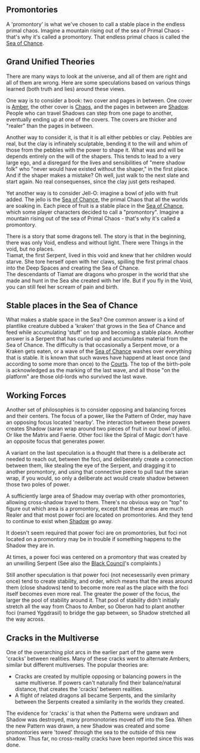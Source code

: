 
## Promontories
A 'promontory' is what we've chosen to call a stable place in the endless primal chaos.  Imagine a mountain rising out of the sea of Primal Chaos - that's why it's called a promontory.  That endless primal chaos is called the [Sea of Chance](SeaOfChance).

## Grand Unified Theories
There are many ways to look at the universe, and all of them are right and all of them are wrong. Here are
some speculations based on various things learned (both truth and lies) around these views.

One way is to consider a book:  two cover and pages in between.  One cover is [Amber](KolvirPromontory),
the other cover is [Chaos](CourtsOfChaos), and the pages in between are [Shadow](ShadowPlaces).  People who can
travel Shadows can step from one page to another, eventually ending up at one of the covers.  The covers are
thicker and "realer" than the pages in between.

Another way to consider it, is that it is all either pebbles or clay.  Pebbles are real, but the clay is
infinately sculptable, bending it to the will and whim of those from the pebbles with the power to shape it.
What was and will be depends entirely on the will of the shapers.  This tends to lead to a very large ego,
and a disregard for the lives and sensibilities of "mere shadow folk" who "never would have existed without
the shaper," in the first place.  And if the shaper makes a mistake?  Oh well, just walk to the next slate
and start again.  No real consequenses, since the clay just gets reshaped.

Yet another way is to consider Jell-O: imagine a bowl of jello with fruit added.  The jello is the
[Sea of Chance](SeaOfChance), the primal Chaos that all the worlds are soaking in. Each piece of fruit is a
stable place in the [Sea of Chance](SeaOfChance), which some player characters decided to call a "promontory". Imagine a mountain rising out of the sea of Primal Chaos - that's why it's called a promontory.

There is a story that some dragons tell.  The story is that in the beginning, there was only Void, endless and without light.  There were Things in the void, but no places.  
Tiamat, the first Serpent, lived in this void and knew that her children would starve.  She tore herself open with her claws, spilling the first primal chaos into the Deep Spaces and creating the Sea of Chance.  
The descendants of Tiamat are dragons who prosper in the world that she made and hunt in the Sea she created with her life. But if you fly in the Void, you can still feel her scream of pain and birth.


##  Stable places in the Sea of Chance
What makes a stable space in the Sea?  One common answer is a kind of plantlike creature dubbed a 'kraken'
that grows in the Sea of Chance and feed while accumulating 'stuff' on top and becoming a stable place.  Another
answer is a Serpent that has curled up and accumulates material from the Sea of Chance.  The difficulty is that
occasionally a Serpent move, or a Kraken gets eaten, or a wave of the [Sea of Chance](SeaOfChance) washes over
everything that is stable.  It is known that such waves have happend at least once (and according to some more
than once) to the [Courts](CourtsOfChaos).  The top of the birth-pole is acknowledged as the marking of the last
wave, and all those "on the platform" are those old-lords who survived the last wave.

## Working Forces

Another set of philosophies is to consider opposing and balancing forces and their centers.  The focus of a power,
like the Pattern of Order, may have an opposing focus located 'nearby'.  The interaction between these powers
creates Shadow (saran wrap around two pieces of fruit in our bowl of jello). Or like the Matrix and Faerie.  Other
foci like the Spiral of Magic don't have an opposite focus that generates power.

A variant on the last speculation is a thought that there is a deliberate act needed to reach out, between the
foci, and deliberately create a connection between them, like stealing the eye of the Serpent, and dragging it to
another promontory, and using that connective piece to pull taut the saran wrap, if you would, so only a deliberate
act would create shadow between those two poles of power.

A sufficiently large area of Shadow may overlap with other promontories, allowing cross-shadow travel to them.
There's no obvious way on "top" to figure out which area is a promontory, except that these areas are much
Realer and that most power foci are located on promontories.  And they tend to continue to exist when
[Shadow](ShadowPlaces) go away.

It doesn't seem required that power foci are on promontories, but foci not located on a promontory may be in
trouble if something happens to the Shadow they are in.

At times, a power foci was centered on a promontory that was created by an unwilling Serpent (See also the
[Black Council](BlackCouncil)'s complaints.)

Still another speculation is that power foci (not necesessarily even primary once) tend to create stability, and
order, which means that the areas around them (close shadows) tend to become more real as the place with the foci
itself becomes even more real.  The greater the power of the focus, the larger the pool of stability around it.  That pool of stability didn't initially
stretch all the way from Chaos to Amber, so Oberon had to plant another foci (named Yggdrasil) to bridge
the gap between, so Shadow stretched all the way across.

## Cracks in the Multiverse

One of the overarching plot arcs in the earlier part of the game were
'cracks' between realities. Many of these cracks went to alternate Ambers,
similar but different multiverses.  The popular theories are:
* Cracks are created by multiple opposing or balancing powers in the
same multiverse.  If powers can't naturally find their balance/natural
distance, that creates the 'cracks' between realities.
* A flight of related dragons all became Serpents, and the similarity
between the Serpents created a similarity in the worlds they created.

The evidence for 'cracks' is that when the Patterns were undrawn and
Shadow was destroyed, many promonotories moved off into the Sea.
When the new Pattern was drawn, a new Shadow was created and some
promontories were 'towed' through the sea to the outside of this new
shadow.  Thus far, no cross-reality cracks have been reported since this
was done.
